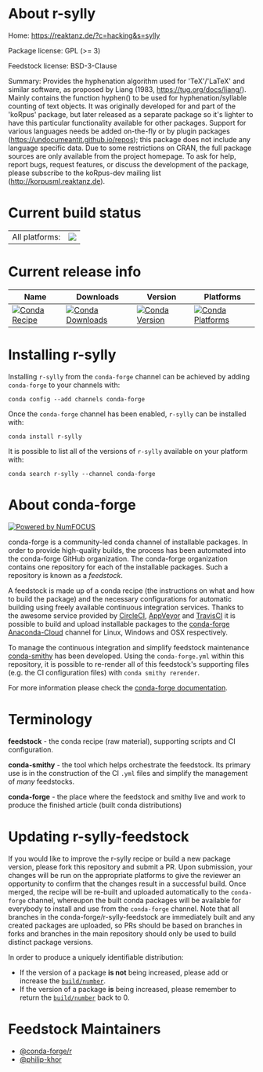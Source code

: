 About r-sylly
=============

Home: https://reaktanz.de/?c=hacking&s=sylly

Package license: GPL (>= 3)

Feedstock license: BSD-3-Clause

Summary: Provides the hyphenation algorithm used for 'TeX'/'LaTeX' and similar software, as proposed by Liang (1983, <https://tug.org/docs/liang/>). Mainly contains the function hyphen() to be used for hyphenation/syllable counting of text objects. It was originally developed for and part of the 'koRpus' package, but later released as a separate package so it's lighter to have this particular functionality available for other packages. Support for various languages needs be added on-the-fly or by plugin packages (<https://undocumeantit.github.io/repos>); this package does not include any language specific data. Due to some restrictions on CRAN, the full package sources are only available from the project homepage. To ask for help, report bugs, request features, or discuss the development of the package, please subscribe to the koRpus-dev mailing list (<http://korpusml.reaktanz.de>).



Current build status
====================


<table><tr><td>All platforms:</td>
    <td>
      <a href="https://dev.azure.com/conda-forge/feedstock-builds/_build/latest?definitionId=7436&branchName=master">
        <img src="https://dev.azure.com/conda-forge/feedstock-builds/_apis/build/status/r-sylly-feedstock?branchName=master">
      </a>
    </td>
  </tr>
</table>

Current release info
====================

| Name | Downloads | Version | Platforms |
| --- | --- | --- | --- |
| [![Conda Recipe](https://img.shields.io/badge/recipe-r--sylly-green.svg)](https://anaconda.org/conda-forge/r-sylly) | [![Conda Downloads](https://img.shields.io/conda/dn/conda-forge/r-sylly.svg)](https://anaconda.org/conda-forge/r-sylly) | [![Conda Version](https://img.shields.io/conda/vn/conda-forge/r-sylly.svg)](https://anaconda.org/conda-forge/r-sylly) | [![Conda Platforms](https://img.shields.io/conda/pn/conda-forge/r-sylly.svg)](https://anaconda.org/conda-forge/r-sylly) |

Installing r-sylly
==================

Installing `r-sylly` from the `conda-forge` channel can be achieved by adding `conda-forge` to your channels with:

```
conda config --add channels conda-forge
```

Once the `conda-forge` channel has been enabled, `r-sylly` can be installed with:

```
conda install r-sylly
```

It is possible to list all of the versions of `r-sylly` available on your platform with:

```
conda search r-sylly --channel conda-forge
```


About conda-forge
=================

[![Powered by NumFOCUS](https://img.shields.io/badge/powered%20by-NumFOCUS-orange.svg?style=flat&colorA=E1523D&colorB=007D8A)](http://numfocus.org)

conda-forge is a community-led conda channel of installable packages.
In order to provide high-quality builds, the process has been automated into the
conda-forge GitHub organization. The conda-forge organization contains one repository
for each of the installable packages. Such a repository is known as a *feedstock*.

A feedstock is made up of a conda recipe (the instructions on what and how to build
the package) and the necessary configurations for automatic building using freely
available continuous integration services. Thanks to the awesome service provided by
[CircleCI](https://circleci.com/), [AppVeyor](https://www.appveyor.com/)
and [TravisCI](https://travis-ci.com/) it is possible to build and upload installable
packages to the [conda-forge](https://anaconda.org/conda-forge)
[Anaconda-Cloud](https://anaconda.org/) channel for Linux, Windows and OSX respectively.

To manage the continuous integration and simplify feedstock maintenance
[conda-smithy](https://github.com/conda-forge/conda-smithy) has been developed.
Using the ``conda-forge.yml`` within this repository, it is possible to re-render all of
this feedstock's supporting files (e.g. the CI configuration files) with ``conda smithy rerender``.

For more information please check the [conda-forge documentation](https://conda-forge.org/docs/).

Terminology
===========

**feedstock** - the conda recipe (raw material), supporting scripts and CI configuration.

**conda-smithy** - the tool which helps orchestrate the feedstock.
                   Its primary use is in the construction of the CI ``.yml`` files
                   and simplify the management of *many* feedstocks.

**conda-forge** - the place where the feedstock and smithy live and work to
                  produce the finished article (built conda distributions)


Updating r-sylly-feedstock
==========================

If you would like to improve the r-sylly recipe or build a new
package version, please fork this repository and submit a PR. Upon submission,
your changes will be run on the appropriate platforms to give the reviewer an
opportunity to confirm that the changes result in a successful build. Once
merged, the recipe will be re-built and uploaded automatically to the
`conda-forge` channel, whereupon the built conda packages will be available for
everybody to install and use from the `conda-forge` channel.
Note that all branches in the conda-forge/r-sylly-feedstock are
immediately built and any created packages are uploaded, so PRs should be based
on branches in forks and branches in the main repository should only be used to
build distinct package versions.

In order to produce a uniquely identifiable distribution:
 * If the version of a package **is not** being increased, please add or increase
   the [``build/number``](https://conda.io/docs/user-guide/tasks/build-packages/define-metadata.html#build-number-and-string).
 * If the version of a package **is** being increased, please remember to return
   the [``build/number``](https://conda.io/docs/user-guide/tasks/build-packages/define-metadata.html#build-number-and-string)
   back to 0.

Feedstock Maintainers
=====================

* [@conda-forge/r](https://github.com/conda-forge/r/)
* [@philip-khor](https://github.com/philip-khor/)

